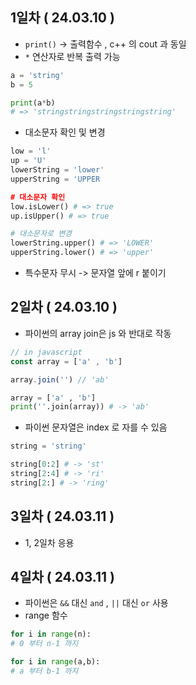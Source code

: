 ## 1일차 ( 24.03.10 )

- `print()` -> 출력함수 , c++ 의 cout 과 동일
- `*` 연산자로 반복 출력 가능
```python
a = 'string'
b = 5

print(a*b) 
# => 'stringstringstringstringstring'
```
- 대소문자 확인 및 변경
```python
low = 'l'
up = 'U'
lowerString = 'lower'
upperString = 'UPPER

# 대소문자 확인
low.isLower() # => true
up.isUpper() # => true

# 대소문자로 변경
lowerString.upper() # => 'LOWER'
upperString.lower() # => 'upper'
```
- 특수문자 무시 -> 문자열 앞에 r 붙이기

## 2일차 ( 24.03.10 )
- 파이썬의 array join은 js 와 반대로 작동
```js
// in javascript
const array = ['a' , 'b']

array.join('') // 'ab'
```
```python
array = ['a' , 'b']
print(''.join(array)) # -> 'ab'
```
- 파이썬 문자열은 index 로 자를 수 있음
```python
string = 'string'

string[0:2] # -> 'st'
string[2:4] # -> 'ri'
string[2:] # -> 'ring'
```

## 3일차 ( 24.03.11 )
- 1, 2일차 응용

## 4일차 ( 24.03.11 )
- 파이썬은 `&&` 대신 `and` , `||` 대신 `or` 사용
- range 함수
```python
for i in range(n):
# 0 부터 n-1 까지

for i in range(a,b):
# a 부터 b-1 까지
```
